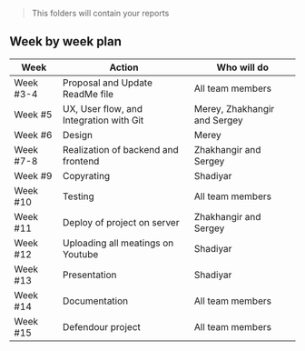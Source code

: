 > This folders will contain your reports
## Week by week plan
|Week|Action|Who will do|
|---|---|---|
|Week #3-4|Proposal and Update ReadMe file|All team members|
|Week #5|UX, User flow, and Integration with Git|Merey, Zhakhangir and Sergey|
|Week #6|Design|Merey|
|Week #7-8|Realization of backend and frontend|Zhakhangir and Sergey|
|Week #9|Copyrating|Shadiyar|
|Week #10|Testing|All team members|
|Week #11|Deploy of project on server|Zhakhangir and Sergey|
|Week #12|Uploading all meatings on Youtube|Shadiyar|
|Week #13|Presentation|Shadiyar|
|Week #14|Documentation|All team members|
|Week #15|Defendour project|All team members|
